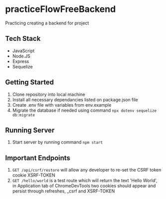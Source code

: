 # practiceFlowFreeBackend
Practicing creating a backend for project

## Tech Stack
- JavaScript
- Node.JS
- Express
- Sequelize

## Getting Started
1. Clone repository into local machine
2. Install all necessary dependancies listed on package.json file
3. Create .env file with variables from env.example
4. Migrate the database if needed using command ``` npx dotenv sequelize db:migrate ```

## Running Server
1. Start server by running command ``` npm start ```

## Important Endpoints
1. ``` GET /api/csrf/restore ``` will allow any developer to re-set the CSRF token cookie XSRF-TOKEN
2. ``` GET /hello/world ``` is a test route which will return the text 'Hello World', in Application tab of ChromeDevTools two cookies should appear and persist through refreshes, _csrf and XSRF-TOKEN
